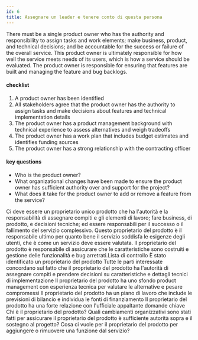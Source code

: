 ```yaml
---
id: 6
title: Assegnare un leader e tenere conto di questa persona
---
```


There must be a single product owner who has the authority and responsibility to assign tasks and work elements; make business, product, and technical decisions; and be accountable for the success or failure of the overall service. This product owner is ultimately responsible for how well the service meets needs of its users, which is how a service should be evaluated. The product owner is responsible for ensuring that features are built and managing the feature and bug backlogs.

#### checklist
1. A product owner has been identified
2. All stakeholders agree that the product owner has the authority to assign tasks and make decisions about features and technical implementation details
3. The product owner has a product management background with technical experience to assess alternatives and weigh tradeoffs
4. The product owner has a work plan that includes budget estimates and identifies funding sources
5. The product owner has a strong relationship with the contracting officer

#### key questions
- Who is the product owner?
- What organizational changes have been made to ensure the product owner has sufficient authority over and support for the project?
- What does it take for the product owner to add or remove a feature from the service?


Ci deve essere un proprietario unico prodotto che ha l'autorità e la responsabilità di assegnare compiti e gli elementi di lavoro; fare business, di prodotto, e decisioni tecniche; ed essere responsabili per il successo o il fallimento del servizio complessivo. Questo proprietario del prodotto è il responsabile ultimo per quanto bene il servizio soddisfa le esigenze degli utenti, che è come un servizio deve essere valutata. Il proprietario del prodotto è responsabile di assicurare che le caratteristiche sono costruiti e gestione delle funzionalità e bug arretrati.Lista di controllo
È stato identificato un proprietario del prodotto
Tutte le parti interessate concordano sul fatto che il proprietario del prodotto ha l'autorità di assegnare compiti e prendere decisioni su caratteristiche e dettagli tecnici di implementazione
Il proprietario del prodotto ha uno sfondo product management con esperienza tecnica per valutare le alternative e pesare compromessi
Il proprietario del prodotto ha un piano di lavoro che include le previsioni di bilancio e individua le fonti di finanziamento
Il proprietario del prodotto ha una forte relazione con l'ufficiale appaltante
domande chiave
Chi è il proprietario del prodotto?
Quali cambiamenti organizzativi sono stati fatti per assicurare il proprietario del prodotto è sufficiente autorità sopra e il sostegno al progetto?
Cosa ci vuole per il proprietario del prodotto per aggiungere o rimuovere una funzione dal servizio?

